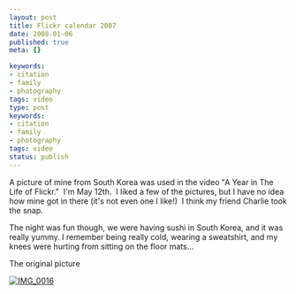 ```yaml
---
layout: post
title: Flickr calendar 2007
date: 2008-01-06
published: true
meta: {}

keywords:
- citation
- family
- photography
tags: video
type: post
keywords:
- citation
- family
- photography
tags: video
status: publish
---
```



A picture of mine from South Korea was used in the video "A Year in The Life of Flickr."  I'm May 12th.  I liked a few of the pictures, but I have no idea how mine got in there (it's not even one I like!)  I think my friend Charlie took the snap.



The night was fun though, we were having sushi in South Korea, and it was really yummy. I remember being really cold, wearing a sweatshirt, and my knees were hurting from sitting on the floor mats...





  <div class="wlWriterSmartContent" style="padding-right: 0px;padding-left: 0px;padding-bottom: 0px;margin: 0px;padding-top: 0px"><div></div></div>





The original picture

 [![IMG_0016](http://media.eick.us/2011/05/501511513_7b49c18ba9.jpg)](http://www.flickr.com/photos/andreweick/501511513/ "IMG_0016 by AndrewEick, on Flickr")
